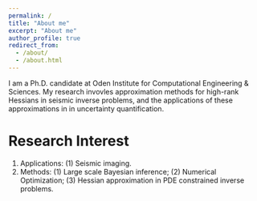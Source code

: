```yaml
---
permalink: /
title: "About me"
excerpt: "About me"
author_profile: true
redirect_from: 
  - /about/
  - /about.html
---
```


I am a Ph.D. candidate at Oden Institute for Computational Engineering & Sciences. My research invovles approximation methods for high-rank Hessians in seismic inverse problems, and the applications of these approximations in in uncertainty quantification. 

Research Interest
======
1. Applications: (1) Seismic imaging.
2. Methods: (1) Large scale Bayesian inference; (2) Numerical Optimization; (3) Hessian approximation in PDE constrained inverse problems.
